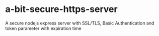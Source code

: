 # a-bit-secure-https-server
A secure nodejs express server with SSL/TLS, Basic Authentication and token parameter with expiration time
